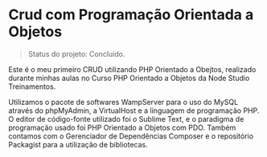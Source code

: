 # Crud com Programação Orientada a Objetos

> Status do projeto: Concluído.

Este é o meu primeiro CRUD utilizando PHP Orientado a Obejtos, realizado durante minhas aulas no Curso PHP Orientado a Objetos da Node Studio Treinamentos.

Utilizamos o pacote de softwares WampServer para o uso do MySQL através do phpMyAdmin, a VirtualHost e a linguagem de programação PHP. O editor de código-fonte utilizado foi o Sublime Text, e o paradigma de programação usado foi PHP Orientado a Objetos com PDO.
Também contamos com o Gerenciador de Dependências Composer e o repositório Packagist para a utilização de bibliotecas.
